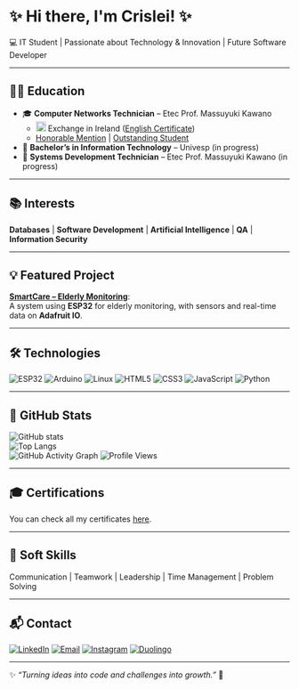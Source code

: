 # ✨ Hi there, I'm Crislei! ✨  

💻 IT Student | Passionate about Technology & Innovation | Future Software Developer  

---

## 👩‍🎓 Education
- 🎓 **Computer Networks Technician** – Etec Prof. Massuyuki Kawano  
  - <img src="https://cdn.jsdelivr.net/gh/hjnilsson/country-flags/svg/ie.svg" width="18"/> Exchange in Ireland ([English Certificate](certificados/General%20English%20-%20A2.jpg))  
  - [Honorable Mention](certificados/Menção%20Honrosa.jpg) | [Outstanding Student](certificados/Aluna%20Destaque.jpg)  
- 🚧 **Bachelor’s in Information Technology** – Univesp (in progress)  
- 🚧 **Systems Development Technician** – Etec Prof. Massuyuki Kawano (in progress)  

---

## 📚 Interests
**Databases** | **Software Development** | **Artificial Intelligence** | **QA** | **Information Security**  

---

## 💡 Featured Project
[**SmartCare – Elderly Monitoring**](https://github.com/CrisleiKeliJenuino/SmartCare):  
A system using **ESP32** for elderly monitoring, with sensors and real-time data on **Adafruit IO**.  

---

## 🛠️ Technologies
![ESP32](https://img.shields.io/badge/ESP32-323232?style=for-the-badge&logo=espressif&logoColor=white)
![Arduino](https://img.shields.io/badge/Arduino-00979D?style=for-the-badge&logo=arduino&logoColor=white)
![Linux](https://img.shields.io/badge/Linux-FCC624?style=for-the-badge&logo=linux&logoColor=black)
![HTML5](https://img.shields.io/badge/HTML5-E34F26?style=for-the-badge&logo=html5&logoColor=white)
![CSS3](https://img.shields.io/badge/CSS3-1572B6?style=for-the-badge&logo=css3&logoColor=white)
![JavaScript](https://img.shields.io/badge/JavaScript-F7DF1E?style=for-the-badge&logo=javascript&logoColor=black)
![Python](https://img.shields.io/badge/Python-3776AB?style=for-the-badge&logo=python&logoColor=white)

---

## 🚀 GitHub Stats
![GitHub stats](https://github-readme-stats.vercel.app/api?username=CrisleiKeliJenuino&show_icons=true&theme=dark)  
![Top Langs](https://github-readme-stats.vercel.app/api/top-langs/?username=CrisleiKeliJenuino&layout=compact&theme=dark)  
![GitHub Activity Graph](https://github-readme-activity-graph.vercel.app/graph?username=CrisleiKeliJenuino&theme=github-dark)
![Profile Views](https://komarev.com/ghpvc/?username=CrisleiKeliJenuino&style=flat-square&color=blue)  

---

## 🎓 Certifications
You can check all my certificates [here](certificados/).  

---

## 🧠 Soft Skills
Communication | Teamwork | Leadership | Time Management | Problem Solving  

---

## 📬 Contact
[![LinkedIn](https://img.shields.io/badge/-LinkedIn-blue?style=flat&logo=linkedin&logoColor=white)](https://www.linkedin.com/in/crislei-jenuino-b3407734a/)
[![Email](https://img.shields.io/badge/-Email-red?style=flat&logo=gmail&logoColor=white)](mailto:crislei.jenuino@etec.sp.gov.br)
[![Instagram](https://img.shields.io/badge/-Instagram-E4405F?style=flat&logo=instagram&logoColor=white)](https://instagram.com/crisleikeli)
[![Duolingo](https://img.shields.io/badge/-Duolingo-58CC02?style=flat&logo=duolingo&logoColor=white)](https://www.duolingo.com/profile/ChryslleyKelly)  

---

✨ _“Turning ideas into code and challenges into growth.”_ 🚀  
